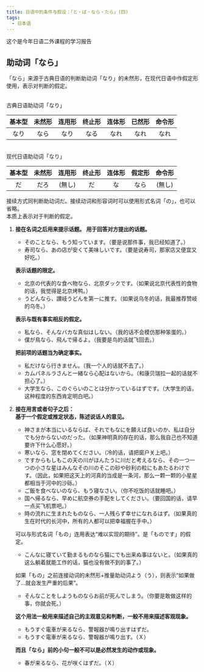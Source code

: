 ```yaml
---
title: 日语中的条件与假设：「と・ば・なら・たら」(四)
tags: 
  - 日本语
---
```


这个是今年日语二外课程的学习报告  

## 助动词「なら」

「なら」来源于古典日语的判断助动词「なり」的未然形，在现代日语中作假定形使用，表示对判断的假定。  

<br>
古典日语助动词「なり」 

| 基本型 | 未然形 | 连用形 | 终止形 | 连体形 | 已然形 | 命令形 |
| :-----: | :-----: | :-----: | :-----: | :-----: | :-----: | :-----: |
| なり | なら | なり | なる | なれ | なれ | なれ
   
<br>
现代日语助动词「なり」

| 基本型 | 未然形 | 连用形 | 终止形 | 连体形 | 假定形 | 命令形 |
| :-----: | :-----: | :-----: | :-----: | :-----: | :-----: | :-----: |
| だ | だろ | (無し) | だ | な | なら | (無し)
  
接续方式同判断助动词だ。接续动词和形容词时可以使用形式名词「の」，也可以省略。  
本质上表示对于判断的假定。  　　

1. **接在名词之后用来提示话题。**
   **用于回答对方提出的话题。**

   - そのことなら、もう知っています。（要是说那件事，我已经知道了。）
   - 寿司なら、あの店が安くて美味しいです。（要是说寿司，那家店又便宜又好吃。）
  
   **表示话题的限定。**
   - 北京の代表的な食べ物なら、北京ダックです。（如果说北京代表性的食物的话，我觉得是北京烤鸭。）
   - うどんなら、讃岐うどんを第一に推す。（如果说乌冬的话，我最推荐赞岐的乌冬。）
   
   **表示与既有事实相反的假定。**

   - 私なら、そんなバカな真似はしない。（我的话不会模仿那种笨蛋的。）
   - 僕が鳥なら、飛んで帰るよ。（我要是鸟的话就飞回去。）

   **把前项的话题当为确定事实。**
   - 私だけなら行きません。（我一个人的话就不去了。）
   - カムパネルラさんと一緒なら心配はないから。（和康贝瑞拉一起的话就不担心了。）
   - 大学生なら、このぐらいのことは分かっているはずです。（大学生的话，这种程度的东西肯定明白吧。）

2. **接在用言或者句子之后：**  
   **基于一个假定或推定状态，陈述说话人的意见。**

   - 神さまが本当にいるならば、それでもなにを願えば良いのか、私は自分でも分からないのだった。（如果神明真的存在的话，那么我自己也不知道要许下什么心愿好。）
   - 寒いなら、窓を閉めてください。（冷的话，请把窗户关上吧。）
   - ですからもしもこの天の川がほんたうに川だと考えるなら、その一つ一つの小さな星はみんなその川のそこの砂や砂利の粒にもあたるわけです。（因此，如果把这天上的河真的当成是一条河，那么一颗一颗的小星星都相当于河中的沙砾。）
   - ご飯を食べないのなら、もう寝なさい。（你不吃饭的话就睡吧。）
   - 国へ帰るなら、早めに航空券の手配をしてください。（要回国的话，请早一点买飞机票吧。）
   - 時の流れに生まれたものなら、一人残らず幸せになれるはず。（如果真的生在时代的长河中，所有的人都可以把幸福握在手中。）

   可以与形式名词「もの」连用表达“难以实现的期待”。是「ものです」的假定。

   - こんなに寝ていて勤まるものなら猫にでも出来ぬ事はないと。（如果真的这么躺着就能工作的话，猫也没有做不到的事了。）

   如果「もの」之前连接动词的未然形+推量助动词よう（う），则表示“如果做了…就会发生严重的后果”。

   - そんなことをしようものならお前が死んでしまう。（你要是敢做这样的事，你就会死。）

   **这个用法一般用来描述自己的主观意见和判断，一般不用来描述客观现象。**
   
   - もうすぐ電車が来るなら、警報器が鳴り出すはずだ。
   - もうすぐ電車が来るなら、警報器が鳴り出す。（Ｘ）

   **而且「なら」前的小句一般不可以是必然发生的动作或现象。**

   - 春が来るなら、花が咲くはずだ。（Ｘ）
